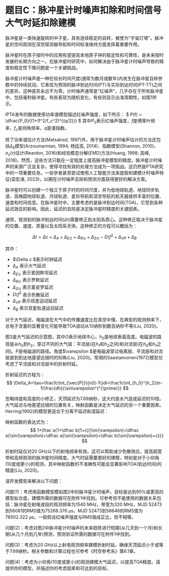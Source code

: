 # 题目C：脉冲星计时噪声扣除和时间信号大气时延扣除建模

脉冲星是一类快速旋转的中子星，具有连续稳定的自转，被誉为"宇宙灯塔"。脉冲星的空间观测在深空探测器导航和时间标准维持方面发挥着重要作用。

脉冲星时在原子授时中的应用有望提高本地原子钟的稳定性和可靠性，是未来授时发展的长期方向之一。在脉冲星时研究中，如何解决由于脉冲星计时噪声导致的精度和稳定性下降问题是一个关键挑战。

脉冲星计时噪声是一种在较长时间尺度(通常为数月或数年)内发生在脉冲星自转参数中的持续扰动。它表现为预测的脉冲到达时间(PT)与实际到达时间(PT-TT)之间的差异，这种差异永远不为零。计时噪声通常是"红噪声"，几乎存在于所有脉冲星中，包括毫秒脉冲星。有些表现为随机变化，有些则显示出准周期性，如图1所示。

IPTA发布的数据使用功率谱模型描述红噪声强度，如下所示：
$ P(f) = \dfrac{P_0}{(1+(f^2/f_c^2)^{(q/2)}} $
其中$P_0$表示红噪声强度，$f$是傅里叶频率，$f_c$是拐角频率，$q$是谱指数。

除了功率谱估计方法(Matsakisd, 1997)外，用于脉冲星计时噪声估计的方法还包括$\Delta_8$模型(Arzoumannian, 1994; 杨廷高, 2014)、指数模型(Shannon, 2010)、$\sigma_z(\tau)$估计(Reardon, 2016)和经验模态分解(EMD)方法(Huang, 1998; 高峰, 2018)。然而，这些方法只能在一定程度上提高脉冲星模型的精度。脉冲星计时噪声的来源广泛且复杂，使得寻找有效的处理方法成为一项挑战。这仍然是PTA研究中的一项重要任务。一些学者甚至尝试使用人工智能方法来提取和建模计时噪声特征(梁宏涛, 2023)，以期在计时噪声去除和预测方面获得更好的解决方案。

脉冲星时可以创建一个独立于原子时的时间尺度，并为低地球轨道、地球同步轨道、高椭圆地球轨道、月球轨道、星际导航和深空导航的航天器提供丰富的位置、速度和时间信息。在脉冲星时中，主要考虑的是脉冲到达时间(TOA)，它受到各种延迟效应的影响。因此，延迟的去除是决定脉冲星时精度的关键因素。

通常，观测到的脉冲到达时间($\Delta t$)需要修正到太阳系质心。这种修正取决于脉冲星的位置、速度、质量以及太阳系天体。这种修正的方程可以概括为：

$$
\Delta t = \Delta c +\Delta_A+\Delta_{E⊙}+\Delta_{R⊙}+\Delta_{S⊙}-D/f^2+\Delta_{VP}+\Delta_{B}
$$


其中：
- $\Delta c $表示时钟延迟
- $\Delta_A$ 表示大气延迟
- $\Delta_{E⊙}$ 表示爱因斯坦延迟
- $\Delta_{R⊙}$ 表示罗默延迟
- $\Delta_{S⊙}$ 表示夏皮罗延迟
- $D/f^2$ 表示色散延迟
- $\Delta_{VP}$ 表示视差运动延迟
- $\Delta_B$ 表示双星轨道运动延迟

对于大气延迟，电磁波在大气中的传播速度比在真空中慢。在典型的观测频率下，总电子含量的显著变化可能导致TOA波动从10纳秒到数百纳秒不等(Liu, 2020)。

图3是大气延迟的示意图，其中O表示地球中心，$h_0$是地球表面高度。电磁波的路径是从$h_0$到$h_2$，穿过不同的大气层：平流层(在$h_1$和$h_2$之间)和对流层(在$h_0$和$h_1$之间)。P是电磁波的路径。角度$\varepsilon $是电磁波穿过电离层、平流层和对流层直到到达地基望远镜时的仰角(Liu, 2020)。常用的Saastamoinen(1972)模型仅考虑了平流层和对流层中的折射时延。

折射延迟的方程为：
$$
\Delta_A=\tau=\frac1c\int_{\vec{P}}\{n(l)-1\}dl=\frac1c\int_{h_0}^{h_2}(n-1)\frac{dh}{\sin\varepsilon^{^{\prime}}}
$$


忽略纬度和高度的小修正，天顶延迟为7.69纳秒，这大约是水汽造成延迟的10倍。大气延迟与地基望远镜的位置有关，映射函数是决定大气延迟的另一个重要因素。Herring(1992)的模型更适合于分离干延迟和湿延迟：

映射函数的表达式为：
$$
1+\frac a{1+\dfrac b{1+c}}\\m(\varepsilon)=\dfrac a{\sin(\varepsilon)+\dfrac a{\sin(\varepsilon)+\dfrac b{\sin(\varepsilon)+c}}}
$$


折射时延仅对20 GHz以下的射电频率有效。这可以帮助减少色散效应，提高超宽带和高频观测的脉冲星时间精度。大气时延需要更好的建模，特别是对于小仰角(10度或更小)的观测，其中映射函数的不准确性可能会显著影响TOA(到达时间)的精度(Liu, 2020)。

请开发模型来解决以下问题：

问题(1)：考虑用函数模型模拟图2中的脉冲星计时噪声，目标是达到95%或更高的模型拟合度。建模所需的数据可在附件1中找到。可参考但不能使用的数据关系包括：脉冲星在射电波段的观测频率为1540 MHz，带宽为320 MHz，MJD 52473到56081的RMS值为75268.376 μs，MJD 52473到56646的RMS值为78502.322 μs。一般假设红噪声强度与RMS值成正比，但不相等。

问题(2)：考虑对图2中脉冲星计时噪声的未来趋势进行短期(从几天到一个月)和长期(从几个月到几年)预测，预测验证所需的数据可在附件1中找到。

问题(3)：考虑为20 GHz以上射电观测频率建模折射时延，确保天顶延迟小于或等于7.69纳秒。相关参数和计算过程也可参考《时空参考系》第6.1章。

问题(4)：考虑为小仰角(10度或更小)的观测建模大气延迟，以提高TOA精度。请提供你的模型，并描述你的考虑因素和可达到的目标。

